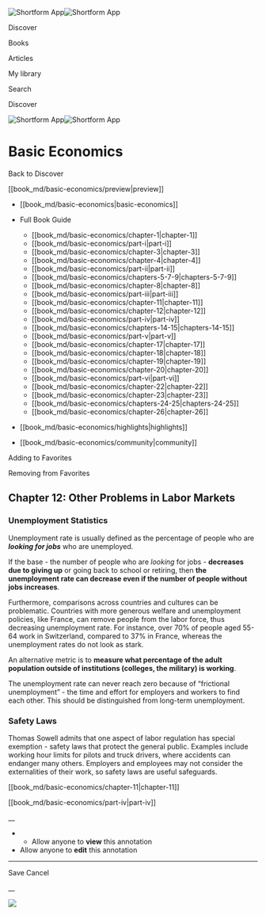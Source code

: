 ![Shortform App](/img/logo.36a2399e.svg)![Shortform App](/img/logo-dark.70c1b072.svg)

Discover

Books

Articles

My library

Search

Discover

![Shortform App](/img/logo.36a2399e.svg)![Shortform App](/img/logo-dark.70c1b072.svg)

# Basic Economics

Back to Discover

[[book_md/basic-economics/preview|preview]]

  * [[book_md/basic-economics|basic-economics]]
  * Full Book Guide

    * [[book_md/basic-economics/chapter-1|chapter-1]]
    * [[book_md/basic-economics/part-i|part-i]]
    * [[book_md/basic-economics/chapter-3|chapter-3]]
    * [[book_md/basic-economics/chapter-4|chapter-4]]
    * [[book_md/basic-economics/part-ii|part-ii]]
    * [[book_md/basic-economics/chapters-5-7-9|chapters-5-7-9]]
    * [[book_md/basic-economics/chapter-8|chapter-8]]
    * [[book_md/basic-economics/part-iii|part-iii]]
    * [[book_md/basic-economics/chapter-11|chapter-11]]
    * [[book_md/basic-economics/chapter-12|chapter-12]]
    * [[book_md/basic-economics/part-iv|part-iv]]
    * [[book_md/basic-economics/chapters-14-15|chapters-14-15]]
    * [[book_md/basic-economics/part-v|part-v]]
    * [[book_md/basic-economics/chapter-17|chapter-17]]
    * [[book_md/basic-economics/chapter-18|chapter-18]]
    * [[book_md/basic-economics/chapter-19|chapter-19]]
    * [[book_md/basic-economics/chapter-20|chapter-20]]
    * [[book_md/basic-economics/part-vi|part-vi]]
    * [[book_md/basic-economics/chapter-22|chapter-22]]
    * [[book_md/basic-economics/chapter-23|chapter-23]]
    * [[book_md/basic-economics/chapters-24-25|chapters-24-25]]
    * [[book_md/basic-economics/chapter-26|chapter-26]]
  * [[book_md/basic-economics/highlights|highlights]]
  * [[book_md/basic-economics/community|community]]



Adding to Favorites 

Removing from Favorites 

## Chapter 12: Other Problems in Labor Markets

### Unemployment Statistics

Unemployment rate is usually defined as the percentage of people who are **_looking for jobs_** who are unemployed.

If the base - the number of people who are _looking_ for jobs - **decreases due to giving up** or going back to school or retiring, then **the unemployment rate can decrease even if the number of people without jobs increases**.

Furthermore, comparisons across countries and cultures can be problematic. Countries with more generous welfare and unemployment policies, like France, can remove people from the labor force, thus decreasing unemployment rate. For instance, over 70% of people aged 55-64 work in Switzerland, compared to 37% in France, whereas the unemployment rates do not look as stark.

An alternative metric is to **measure what percentage of the adult population outside of institutions (colleges, the military) is working**.

The unemployment rate can never reach zero because of “frictional unemployment” - the time and effort for employers and workers to find each other. This should be distinguished from long-term unemployment.

### Safety Laws

Thomas Sowell admits that one aspect of labor regulation has special exemption - safety laws that protect the general public. Examples include working hour limits for pilots and truck drivers, where accidents can endanger many others. Employers and employees may not consider the externalities of their work, so safety laws are useful safeguards.

[[book_md/basic-economics/chapter-11|chapter-11]]

[[book_md/basic-economics/part-iv|part-iv]]

__

  *   * Allow anyone to **view** this annotation
  * Allow anyone to **edit** this annotation



* * *

Save Cancel

__




![](https://bat.bing.com/action/0?ti=56018282&Ver=2&mid=828c35d5-e8c8-4775-a91c-4f6831933654&sid=201ffde0635411ee902411d77b750559&vid=20202bf0635411ee9ac03f2e618b0b9f&vids=0&msclkid=N&pi=0&lg=en-US&sw=800&sh=600&sc=24&nwd=1&tl=Shortform%20%7C%20Basic%20Economics&p=https%3A%2F%2Fwww.shortform.com%2Fapp%2Fbook%2Fbasic-economics%2Fchapter-12&r=&lt=720&evt=pageLoad&sv=1&rn=792842)
